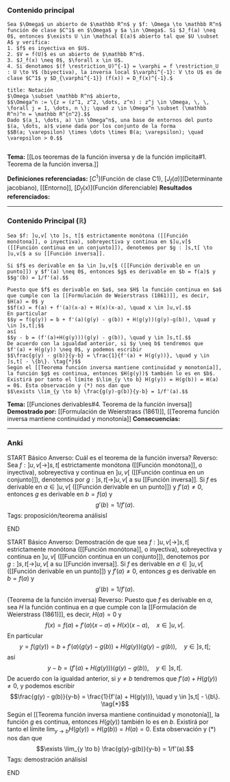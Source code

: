 ### Contenido principal

```ad-theorem
Sea $\Omega$ un abierto de $\mathbb R^n$ y $f: \Omega \to \mathbb R^n$ función de clase $C^1$ en $\Omega$ y $a \in \Omega$. Si $J_f(a) \neq 0$, entonces $\exists U \in \mathcal E(a)$ abierto tal que $U \subset A$ y verifica:
1. $f$ es inyectiva en $U$.
2. $V = f(U)$ es un abierto de $\mathbb R^n$.
3. $J_f(x) \neq 0$, $\forall x \in U$.
4. Si denotamos $(f \restriction_U)^{-1} = \varphi = f \restriction_U : U \to V$ (biyectiva), la inversa local $\varphi^{-1}: V \to U$ es de clase $C^1$ y $D_{\varphi^{-1}} (f(x)) = D_f(x)^{-1}.$
```

```ad-note
title: Notación
$\Omega \subset \mathbb R^n$ abierto, 
$$\Omega^n := \{z = (z^1, z^2, \dots, z^n) : z^j \in \Omega, \, \, \forall j = 1, \dots, n \}; \quad z \in \Omega^n \subset (\mathbb R^n)^n = \mathbb R^{n^2}.$$
Dado $(a_1, \dots, a) \in \Omega^n$, una base de entornos del punto $(a, \dots, a)$ viene dada por los conjunto de la forma
$$B(a; \varepsilon) \times \dots \times B(a; \varepsilon); \quad \varepsilon > 0.$$
```

```ad-proof

```

**Tema:** [[Los teoremas de la función inversa y de la función implícita#1. Teorema de la función inversa.]]

**Definiciones referenciadas:** [$C^1$](Función de clase C1), [$J_f(a)$](Determinante jacobiano), [[Entorno]], [$D_f(x)$](Función diferenciable)
**Resultados referenciados:**

---
### Contenido Principal ($\mathbb R$)

```ad-theorem
Sea $f: ]u,v[ \to ]s, t[$ estrictamente monótona ([[Función monótona]], o inyectiva), sobreyectiva y continua en $]u,v[$ ([[Función continua en un conjunto]]), denotemos por $g : ]s,t[ \to ]u,v[$ a su [[Función inversa]].

Si $f$ es derivable en $a \in ]u,v[$ ([[Función derivable en un punto]]) y $f'(a) \neq 0$, entonces $g$ es derivable en $b = f(a)$ y
$$g'(b) = 1/f'(a).$$
```


```ad-proof
Puesto que $f$ es derivable en $a$, sea $H$ la función continua en $a$ que cumple con la [[Formulación de Weierstrass (1861)]], es decir, $H(a) = 0$ y
$$f(x) = f(a) + f'(a)(x-a) + H(x)(x-a), \quad x \in ]u,v[.$$
En particular
$$y = f(g(y)) = b + f'(a)(g(y) - g(b)) + H(g(y))(g(y)-g(b)), \quad y \in ]s,t[;$$
así
$$y - b = (f'(a)+H(g(y)))(g(y) - g(b)), \quad y \in ]s,t[.$$
De acuerdo con la igualdad anterior, si $y \neq b$ tendremos que $f'(a) + H(g(y)) \neq 0$, y podemos escribir
$$\frac{g(y) - g(b)}{y-b} = \frac{1}{f'(a) + H(g(y))}, \quad y \in ]s,t[ - \{b\}. \tag{*}$$
Según el [[Teorema función inversa mantiene continuidad y monotonía]],  la función $g$ es continua, entonces $H(g(y))$ también lo es en $b$. Existirá por tanto el límite $\lim_{y \to b} H(g(y)) = H(g(b)) = H(a) = 0$. Esta observación y (*) nos dan que
$$\exists \lim_{y \to b} \frac{g(y)-g(b)}{y-b} = 1/f'(a).$$
```


**Tema:** [[Funciones derivables#4. Teorema de la función inversa]]
**Demostrado por:** [[Formulación de Weierstrass (1861)]], [[Teorema función inversa mantiene continuidad y monotonía]]
**Consecuencias:**

---
### Anki

START
Básico
Anverso: Cuál es el teorema de la función inversa?
Reverso: Sea $f: ]u,v[ \to ]s, t[$ estrictamente monótona ([[Función monótona]], o inyectiva), sobreyectiva y continua en $]u,v[$ ([[Función continua en un conjunto]]), denotemos por $g : ]s,t[ \to ]u,v[$ a su [[Función inversa]]. Si $f$ es derivable en $a \in ]u,v[$ ([[Función derivable en un punto]]) y $f'(a) \neq 0$, entonces $g$ es derivable en $b = f(a)$ y
$$g'(b) = 1/f'(a).$$
Tags: proposición/teorema análisisI
<!--ID: 1709231331288-->
END

START
Básico
Anverso: Demostración de que sea $f: ]u,v[ \to ]s, t[$ estrictamente monótona ([[Función monótona]], o inyectiva), sobreyectiva y continua en $]u,v[$ ([[Función continua en un conjunto]]), denotemos por $g : ]s,t[ \to ]u,v[$ a su [[Función inversa]]. Si $f$ es derivable en $a \in ]u,v[$ ([[Función derivable en un punto]]) y $f'(a) \neq 0$, entonces $g$ es derivable en $b = f(a)$ y
$$g'(b) = 1/f'(a).$$
(Teorema de la función inversa)
Reverso: Puesto que $f$ es derivable en $a$, sea $H$ la función continua en $a$ que cumple con la [[Formulación de Weierstrass (1861)]], es decir, $H(a) = 0$ y
$$f(x) = f(a) + f'(a)(x-a) + H(x)(x-a), \quad x \in ]u,v[.$$
En particular
$$y = f(g(y)) = b + f'(a)(g(y) - g(b)) + H(g(y))(g(y)-g(b)), \quad y \in ]s,t[;$$
así
$$y - b = (f'(a)+H(g(y)))(g(y) - g(b)), \quad y \in ]s,t[.$$
De acuerdo con la igualdad anterior, si $y \neq b$ tendremos que $f'(a) + H(g(y)) \neq 0$, y podemos escribir
$$\frac{g(y) - g(b)}{y-b} = \frac{1}{f'(a) + H(g(y))}, \quad y \in ]s,t[ - \{b\}. \tag{*}$$
Según el [[Teorema función inversa mantiene continuidad y monotonía]],  la función $g$ es continua, entonces $H(g(y))$ también lo es en $b$. Existirá por tanto el límite $\lim_{y \to b} H(g(y)) = H(g(b)) = H(a) = 0$. Esta observación y (*) nos dan que
$$\exists \lim_{y \to b} \frac{g(y)-g(b)}{y-b} = 1/f'(a).$$
Tags: demostración análisisI
<!--ID: 1709231331296-->
END